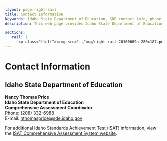 ```yaml
---
layout: page-right-rail
title: Contact Information
keywords: Idaho State Department of Education, SDE contact info, phone number, e-mail
description: This web page provides Idaho State Department of Education (SDE) contact information.

sections:
   rail: |
      <p class="fluff"><img src="../img/right-rail-20160609a-280x187.png" /></p>
---
```


# Contact Information

## Idaho State Department of Education

**Nancy Thomas Price<br />
Idaho State Department of Education<br />
Comprehensive Assessment Coordinator**<br />
Phone: (208) 332-6988<br />
E-mail: <a href="mailto:nthomasprice@sde.idaho.gov ">nthomasprice@sde.idaho.gov </a>


For additional Idaho Standards Achievement Test (ISAT) information, view the [ISAT Comprehensive Assessment System website](http://sde.idaho.gov/assessment/isat-cas/isat/index.html).

